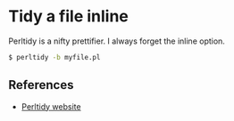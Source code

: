 # Tidy a file inline

Perltidy is a nifty prettifier. I always forget the inline option.

```bash
$ perltidy -b myfile.pl
```

## References

- [Perltidy website](http://perltidy.sourceforge.net/perltidy.html)
